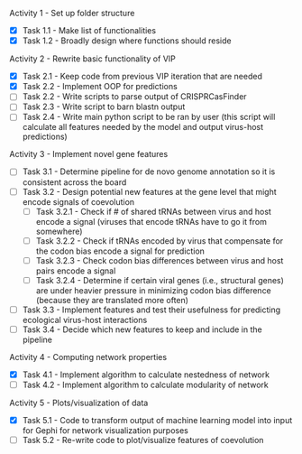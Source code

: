 Activity 1 - Set up folder structure
- [x] Task 1.1 - Make list of functionalities
- [x] Task 1.2 - Broadly design where functions should reside 

Activity 2 - Rewrite basic functionality of VIP 
- [x] Task 2.1 - Keep code from previous VIP iteration that are needed
- [x] Task 2.2 - Implement OOP for predictions
- [ ] Task 2.2 - Write scripts to parse output of CRISPRCasFinder
- [ ] Task 2.3 - Write script to barn blastn output
- [ ] Task 2.4 - Write main python script to be ran by user (this script will calculate all features needed by the model and output virus-host predictions) 

Activity 3 - Implement novel gene features
- [ ] Task 3.1 - Determine pipeline for de novo genome annotation so it is consistent across the board
- [ ] Task 3.2 - Design potential new features at the gene level that might encode signals of coevolution
	- [ ] Task 3.2.1 - Check if # of shared tRNAs between virus and host encode a signal (viruses that encode tRNAs have to go it from somewhere) 
	- [ ] Task 3.2.2 - Check if tRNAs encoded by virus that compensate for the codon bias encode a signal for prediction
	- [ ] Task 3.2.3 - Check codon bias differences between virus and host pairs encode a signal
	- [ ] Task 3.2.4 - Determine if certain viral genes (i.e., structural genes) are under heavier pressure in minimizing codon bias difference (because they are translated more often)
- [ ] Task 3.3 - Implement features and test their usefulness for predicting ecological virus-host interactions
- [ ] Task 3.4 - Decide which new features to keep and include in the pipeline 

Activity 4 - Computing network properties
- [x] Task 4.1 - Implement algorithm to calculate nestedness of network
- [ ] Task 4.2 - Implement algorithm to calculate modularity of network 

Activity 5 - Plots/visualization of data
- [x] Task 5.1 - Code to transform output of machine learning model into input for Gephi for network visualization purposes
- [ ] Task 5.2 - Re-write code to plot/visualize features of coevolution
